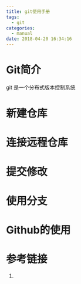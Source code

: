```yaml
---
title: git使用手册
tags:
  - git
categories:
  - manual
date: 2018-04-20 16:34:16
---
```


# Git简介
git 是一个分布式版本控制系统

# 新建仓库

# 连接远程仓库

# 提交修改

# 使用分支

# Github的使用

# 参考链接

1. []()

